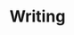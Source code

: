 ---
layout: layouts/journal.njk
title: Writing
metaDescription: Long-form writing
permalink: "/writing/"
eleventyNavigation:
  key: Writing
  order: 2
---
